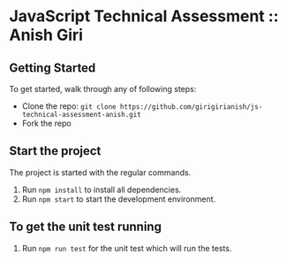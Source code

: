 # JavaScript Technical Assessment :: Anish Giri

## Getting Started

To get started, walk through any of following steps:

- Clone the repo: `git clone https://github.com/girigirianish/js-technical-assessment-anish.git`
- Fork the repo

## Start the project

The project is started with the regular commands.

1. Run `npm install` to install all dependencies.
2. Run `npm start` to start the development environment.

## To get the unit test running

1. Run `npm run test` for the unit test which will run the tests.